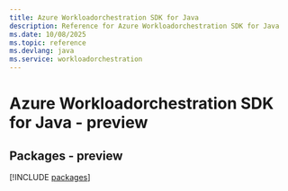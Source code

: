 ```yaml
---
title: Azure Workloadorchestration SDK for Java
description: Reference for Azure Workloadorchestration SDK for Java
ms.date: 10/08/2025
ms.topic: reference
ms.devlang: java
ms.service: workloadorchestration
---
```

# Azure Workloadorchestration SDK for Java - preview
## Packages - preview
[!INCLUDE [packages](workloadorchestration-index.md)]